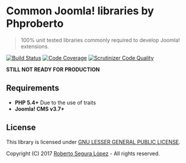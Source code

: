# Common Joomla! libraries by Phproberto  

> 100% unit tested libraries commonly required to develop Joomla! extensions. 

[![Build Status](https://travis-ci.org/phproberto/joomla-common.svg?branch=master)](https://travis-ci.org/phproberto/joomla-common)
[![Code Coverage](https://scrutinizer-ci.com/g/phproberto/joomla-common/badges/coverage.png?b=master)](https://scrutinizer-ci.com/g/phproberto/joomla-common/?branch=master)
[![Scrutinizer Code Quality](https://scrutinizer-ci.com/g/phproberto/joomla-common/badges/quality-score.png?b=master)](https://scrutinizer-ci.com/g/phproberto/joomla-common/?branch=master)

**STILL NOT READY FOR PRODUCTION**

## Requirements

* **PHP 5.4+** Due to the use of traits
* **Joomla! CMS v3.7+**

## License

This library is licensed under [GNU LESSER GENERAL PUBLIC LICENSE](./LICENSE).  

Copyright (C) 2017 [Roberto Segura López](http://phproberto.com) - All rights reserved.  
